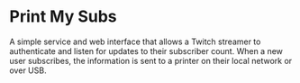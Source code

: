 # Print My Subs
A simple service and web interface that allows a Twitch streamer to authenticate and listen for updates to their subscriber count. When a new user subscribes, the information is sent to a printer on their local network or over USB.
